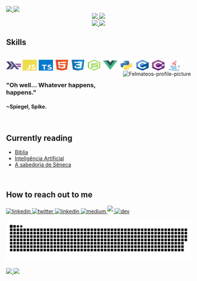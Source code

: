 <a href="https://github.com/felmateos#gh-dark-mode-only">
  <img src="https://capsule-render.vercel.app/api?type=waving&color=f02afc&height=270&section=header&fontAlignY=35&text=felmateos&desc=AI,%20Data%20Science,%20Front-end,%20Android%20and%20UI\UX%20Design&fontSize=90&fontColor=390041#gh-dark-mode-only" />
</a>
<a href="https://github.com/felmateos#gh-light-mode-only">
  <img src="https://capsule-render.vercel.app/api?type=waving&color=f02afc&height=270&section=header&fontAlignY=35&text=felmateos&desc=AI,%20Data-Science,%20Front-end,%20Android%20and%20UI\UX%20Design&fontSize=90&fontColor=942994#gh-light-mode-only" />
</a>

<div align="center">
  <a href="https://github.com/felmateos#gh-dark-mode-only">
    <img height="180em" src="https://felmateos-github-readme-status.vercel.app/api?username=felmateos&show_icons=true&theme=github_dark&hide_border=true&include_all_commits=true&count_private=true&title_color=f02afc&icon_color=f02afc#gh-dark-mode-only"/>
    <img height="180em" src="https://felmateos-github-readme-status.vercel.app/api/top-langs/?username=felmateos&layout=compact&langs_count=7&theme=github_dark&hide_border=true&title_color=f02afc#gh-dark-mode-only"/>
  </a>
</div>

<div align="center">
   <a href="https://github.com/felmateos#gh-light-mode-only">
    <img height="180em" src="https://felmateos-github-readme-status.vercel.app/api?username=felmateos&show_icons=true&theme=github_light&hide_border=true&include_all_commits=true&count_private=true&title_color=800080&icon_color=800080#gh-light-mode-only"/>
    <img height="180em" src="https://felmateos-github-readme-status.vercel.app/api/top-langs/?username=felmateos&layout=compact&langs_count=7&theme=github_light&hide_border=true&title_color=800080#gh-light-mode-only"/>
  </a>
</div>
  
## <b>Skills</b>

<div style="display: inline_block"><br>
  <img align="center" alt="Haskell" height="30" width="40" src="https://raw.githubusercontent.com/devicons/devicon/master/icons/haskell/haskell-original.svg">
  <img align="center" alt="JavaScript" height="30" width="40" src="https://raw.githubusercontent.com/devicons/devicon/master/icons/javascript/javascript-plain.svg">
  <img align="center" alt="TypeScript" height="30" width="40" src="https://raw.githubusercontent.com/devicons/devicon/master/icons/typescript/typescript-plain.svg">
  <img align="center" alt="HTML5" height="30" width="40" src="https://raw.githubusercontent.com/devicons/devicon/master/icons/html5/html5-original.svg">
  <img align="center" alt="CSS3" height="30" width="40" src="https://raw.githubusercontent.com/devicons/devicon/master/icons/css3/css3-original.svg">
  <img align="center" alt="Node.js" height="30" width="40" src="https://raw.githubusercontent.com/devicons/devicon/master/icons/nodejs/nodejs-original.svg">
  <img align="center" alt="Python3" height="30" width="40" src="https://raw.githubusercontent.com/devicons/devicon/master/icons/vuejs/vuejs-original.svg">
  <img align="center" alt="Vue.js" height="30" width="40" src="https://raw.githubusercontent.com/devicons/devicon/master/icons/python/python-original.svg">
  <img align="center" alt="C" height="30" width="40" src="https://raw.githubusercontent.com/devicons/devicon/master/icons/c/c-original.svg">
  <img align="center" alt="CSharp" height="30" width="40" src="https://raw.githubusercontent.com/devicons/devicon/master/icons/csharp/csharp-original.svg">
  <img align="center" alt="Java" height="30" width="40" src="https://raw.githubusercontent.com/devicons/devicon/master/icons/java/java-original.svg">
  <img align="right" alt="Felmateos-profile-picture" height="150" src="https://avatars.githubusercontent.com/u/88856792?v=4">
</div>
  
##

### "Oh well... Whatever happens, happens."
#### ~Spiegel, Spike.

<br />
  
## <b>Currently reading</b>
  
  - <a href="https://www.bibliaonline.com.br/acf">Bíblia</a>
  - <a href="https://www.amazon.com.br/Intelig%C3%AAncia-Artificial-Peter-Norvig/dp/8535237011">Inteligência Artificial</a>
  - <a href="https://www.amazon.com.br/sabedoria-S%C3%AAneca-Edi%C3%A7%C3%A3o-Ensaios-completos/dp/6587435548/ref=sr_1_2?__mk_pt_BR=%C3%85M%C3%85%C5%BD%C3%95%C3%91&keywords=a+sabedoria+de+seneca+excelsior&sr=8-2">A sabedoria de Sêneca</a>
  
<br />
  
## <b>How to reach out to me</b>
<div float="left">
  <a href="https://beacons.ai/felmateos">
    <img src="https://img.shields.io/badge/meus%20links-%2300acee.svg?color=41E760&style=for-the-badge&logo=linktree&logoColor=white" alt=linkedin style="margin-bottom: 5px;"/>
  </a>
  <a href="https://twitter.com/felmateos">
    <img src="https://img.shields.io/badge/twitter-%2300acee.svg?color=1DA1F2&style=for-the-badge&logo=twitter&logoColor=white" alt=twitter style="margin-bottom: 5px;"/>
  </a>
  <a href="https://linkedin.com/in/felmateos">
    <img src="https://img.shields.io/badge/linkedin-%2300acee.svg?color=405DE6&style=for-the-badge&logo=linkedin&logoColor=white" alt=linkedin style="margin-bottom: 5px;"/>
  </a>
  <a href="https://medium.com/@felmateos">
    <img src="https://img.shields.io/badge/medium-%2300acee.svg?color=000000&style=for-the-badge&logo=medium&logoColor=white" alt=medium style="margin-bottom: 5px;"/>
  </a>
  <a href="mailto:felmateos@usp.br">
    <img src="https://img.shields.io/badge/gmail-%23EA4335.svg?style=for-the-badge&logo=gmail&logoColor=white" t=mail style="margin-bottom: 5px;" />
  </a>
  <a href="https://dev.to/felmateos">
    <img src="https://img.shields.io/badge/dev-%2300acee.svg?color=cc26d8&style=for-the-badge&logo=d&logoColor=white" alt=dev style="margin-bottom: 5px;"/>
  </a>
</div>
  
<div>
 
![snake gif](https://github.com/felmateos/felmateos/blob/output/github-contribution-grid-snake.svg)
 
</div>

<a href="https://github.com/felmateos#gh-dark-mode-only">
  <img src="https://capsule-render.vercel.app/api?type=waving&color=f02afc&height=200&section=footer" />
</a>
<a href="https://github.com/felmateos#gh-light-mode-only">
  <img src="https://capsule-render.vercel.app/api?type=waving&color=f02afc&height=200&section=footer" />
</a>
